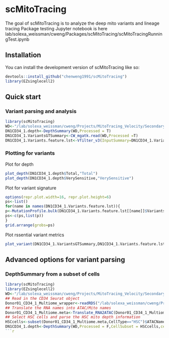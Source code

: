 
# scMitoTracing

<!-- badges: start -->
<!-- badges: end -->

The goal of scMitoTracing is to analyze the deep mito variants and lineage tracing
Package testing Jupyter notebook is here lab/solexa_weissman/cweng/Packages/scMitoTracing/scMitoTracingRunningTest.ipynb

## Installation

You can install the development version of scMitoTracing like so:

``` r
devtools::install_github("chenweng1991/scMitoTracing")
library(EZsinglecell2)
```

## Quick start


### Variant parsing and analysis

``` r
library(scMitoTracing)
WD<-"/lab/solexa_weissman/cweng/Projects/MitoTracing_Velocity/SecondaryAnalysis/Donor01_CD34_1_Multiomekit/MTenrichCombine/Enrich/CW_mgatk/final"
DN1CD34_1.depth<-DepthSummary(WD,Processed = T)
DN1CD34_1.VariantsGTSummary<-CW_mgatk.read(WD,Processed =T)
DN1CD34_1.Variants.feature.lst<-Vfilter_v3(InputSummary=DN1CD34_1.VariantsGTSummary,depth=DN1CD34_1.depth)
```

### Plotting for variants

Plot for depth
``` r
plot_depth(DN1CD34_1.depth$Total,"Total")
plot_depth(DN1CD34_1.depth$VerySensitive,"VerySensitive")
```

Plot for variant signature
``` r
options(repr.plot.width=16, repr.plot.height=6)
ps<-list()
for(name in names(DN1CD34_1.Variants.feature.lst)){
p<-MutationProfile.bulk(DN1CD34_1.Variants.feature.lst[[name]]$Variants)+ggtitle(name)+theme(title =element_text(size=20))
ps<-c(ps,list(p))
}
grid.arrange(grobs=ps)
```

Plot rssential variant metrics
```r
plot_variant(DN1CD34_1.VariantsGTSummary,DN1CD34_1.Variants.feature.lst,depth=DN1CD34_1.depth,cat=c("Total","VerySensitive","Sensitive","Specific"),p4xlim = 30)
```

## Advanced options for variant parsing

### DepthSummary from a subset of cells
```r
library(scMitoTracing)
library(EZsinglecell2)
WD<-"/lab/solexa_weissman/cweng/Projects/MitoTracing_Velocity/SecondaryAnalysis/Donor01_CD34_1_Multiomekit/MTenrichCombine/Enrich/CW_mgatk/final"
## Read in the CD34 Seurat object
Donor01_CD34_1_Multiome_wrapper<-readRDS("/lab/solexa_weissman/cweng/Projects/RDS/Donor01_CD34_1_Multiome_wrapper.RDS")
## Translate the RNA names into ATAC/Mito names
Donor01_CD34_1_Multiome.meta<-Translate_RNA2ATAC(Donor01_CD34_1_Multiome_wrapper$seurat@meta.data)
## Select HSC cells and parse the HSC mito depth information
HSCcells<-subset(Donor01_CD34_1_Multiome.meta,CellType=="HSC")$ATACName
DN1CD34_1.depth<-DepthSummary(WD,Processed = F,CellSubset = HSCcells,cellSubSetName = "HSC")
```r
